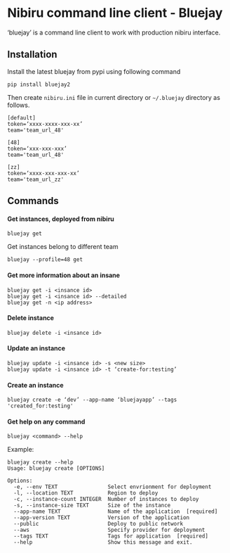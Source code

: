 # Nibiru command line client - Bluejay

‘bluejay’ is a command line client to work with production nibiru interface.

## Installation
Install the latest bluejay from pypi using following command

	pip install bluejay2


Then create `nibiru.ini` file in current directory or `~/.bluejay` directory as follows.

	[default]
	token=‘xxxx-xxxx-xxx-xx’
	team='team_url_48'

	[48]
	token=‘xxx-xxx-xxx’
	team='team_url_48'

	[zz]
	token=‘xxxx-xxx-xxx-xx’
	team='team_url_zz'

## Commands

#### Get instances, deployed from nibiru

	bluejay get 

Get instances belong to different team

	bluejay --profile=48 get

#### Get more information about an insane

	bluejay get -i <insance id>
	bluejay get -i <insance id> --detailed
	bluejay get -n <ip address>

#### Delete instance
	bluejay delete -i <insance id>

#### Update an instance
	bluejay update -i <insance id> -s <new size>
	bluejay update -i <insance id> -t ‘create-for:testing’

#### Create an instance
	bluejay create -e ‘dev’ --app-name ‘bluejayapp’ --tags 'created_for:testing'

#### Get help on any command
	bluejay <command> --help

Example:

	bluejay create --help
	Usage: bluejay create [OPTIONS]

	Options:
	  -e, --env TEXT                Select envrionment for deployment
	  -l, --location TEXT           Region to deploy
	  -c, --instance-count INTEGER  Number of instances to deploy
	  -s, --instance-size TEXT      Size of the instance
	  --app-name TEXT               Name of the application  [required]
	  --app-version TEXT            Version of the application
	  --public                      Deploy to public network
	  --aws                         Specify provider for deployment
	  --tags TEXT                   Tags for application  [required]
	  --help                        Show this message and exit.
